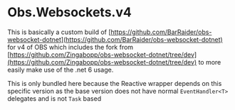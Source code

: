 ﻿# Obs.Websockets.v4

This is basically a custom build of [https://github.com/BarRaider/obs-websocket-dotnet](https://github.com/BarRaider/obs-websocket-dotnet) for v4 of OBS which includes the fork from [https://github.com/Zingabopp/obs-websocket-dotnet/tree/dev](https://github.com/Zingabopp/obs-websocket-dotnet/tree/dev) to more easily make use of the .net 6 usage.

This is only bundled here because the Reactive wrapper depends on this specific version as the base version does not have normal `EventHandler<T>` delegates and is not `Task` based